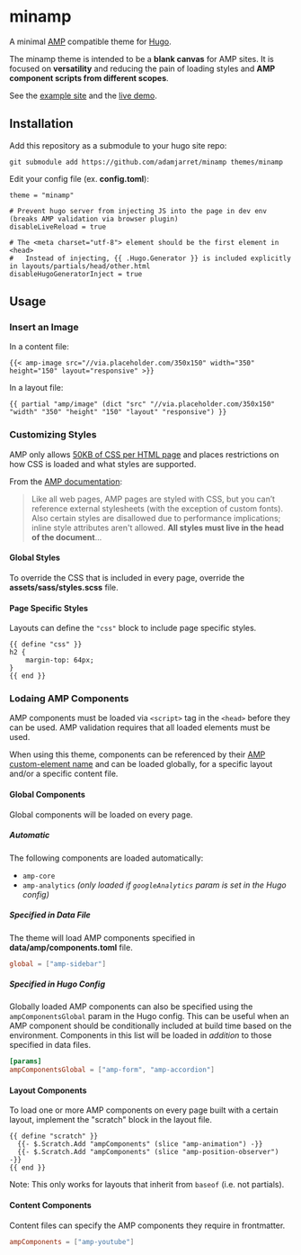 # minamp

A minimal [AMP](https://ampproject.org) compatible theme for [Hugo](https://gohugo.io).

The minamp theme is intended to be a __blank canvas__ for AMP sites.
It is focused on __versatility__ and reducing the pain of loading styles and
__AMP component scripts from different scopes__.

See the [example site](https://github.com/adamjarret/minamp-demo)
and the [live demo](https://adamjarret.github.io/minamp-demo).

## Installation

Add this repository as a submodule to your hugo site repo:

    git submodule add https://github.com/adamjarret/minamp themes/minamp

Edit your config file (ex. __config.toml__):

    theme = "minamp"

    # Prevent hugo server from injecting JS into the page in dev env (breaks AMP validation via browser plugin)
    disableLiveReload = true

    # The <meta charset="utf-8"> element should be the first element in <head>
    #	Instead of injecting, {{ .Hugo.Generator }} is included explicitly in layouts/partials/head/other.html
    disableHugoGeneratorInject = true

## Usage

### Insert an Image

In a content file:

    {{< amp-image src="//via.placeholder.com/350x150" width="350" height="150" layout="responsive" >}}

In a layout file:

    {{ partial "amp/image" (dict "src" "//via.placeholder.com/350x150" "width" "350" "height" "150" "layout" "responsive") }}

### Customizing Styles

AMP only allows
[50KB of CSS per HTML page](https://www.ampproject.org/docs/reference/validation_errors#stylesheet-too-long)
and places restrictions on how CSS is loaded and what styles are supported.

From the [AMP documentation](https://www.ampproject.org/docs/guides/responsive/style_pages.html):

> Like all web pages, AMP pages are styled with CSS, but you can’t reference external stylesheets
> (with the exception of custom fonts).
> Also certain styles are disallowed due to performance implications; inline style attributes aren't allowed.
> __All styles must live in the head of the document__...

#### Global Styles

To override the CSS that is included in every page, override the __assets/sass/styles.scss__ file.

#### Page Specific Styles

Layouts can define the `"css"` block to include page specific styles.

    {{ define "css" }}
    h2 {
        margin-top: 64px;
    }
    {{ end }}

### Lodaing AMP Components

AMP components must be loaded via `<script>` tag in the `<head>` before they can be used.
AMP validation requires that all loaded elements must be used.

When using this theme, components can be referenced by their
[AMP custom-element name](https://github.com/adamjarret/minamp/blob/master/data/amp/src.json) 
and can be loaded globally, for a specific layout and/or a specific content file.

#### Global Components

Global components will be loaded on every page.

##### Automatic

The following components are loaded automatically:

* `amp-core`
* `amp-analytics` _(only loaded if `googleAnalytics` param is set in the Hugo config)_

##### Specified in Data File

The theme will load AMP components specified in __data/amp/components.toml__ file.

```toml
global = ["amp-sidebar"]
```

##### Specified in Hugo Config

Globally loaded AMP components can also be specified using the `ampComponentsGlobal` param in the Hugo config.
This can be useful when an AMP component should be conditionally included at build time based on the environment.
Components in this list will be loaded in _addition_ to those specified in data files.

```toml
[params]
ampComponentsGlobal = ["amp-form", "amp-accordion"]
```

#### Layout Components

To load one or more AMP components on every page built with a certain layout,
implement the "scratch" block in the layout file.

```tpl
{{ define "scratch" }}
  {{- $.Scratch.Add "ampComponents" (slice "amp-animation") -}}
  {{- $.Scratch.Add "ampComponents" (slice "amp-position-observer") -}}
{{ end }}
```

Note: This only works for layouts that inherit from `baseof` (i.e. not partials).

#### Content Components

Content files can specify the AMP components they require in frontmatter.

```toml
ampComponents = ["amp-youtube"]
```
